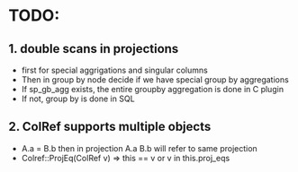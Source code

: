 # TODO:

## 1. double scans in projections 
   - first for special aggrigations and singular columns
   - Then in group by node decide if we have special group by aggregations
   - If sp_gb_agg exists, the entire groupby aggregation is done in C plugin
   - If not, group by is done in SQL

## 2. ColRef supports multiple objects
   - A.a = B.b then in projection A.a B.b will refer to same projection
   - Colref::ProjEq(ColRef v) => this == v or v in this.proj_eqs